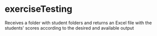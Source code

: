 # exerciseTesting
Receives a folder with student folders and returns an Excel file with the students' scores according to the desired and available output
